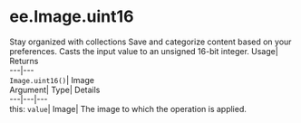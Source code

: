  
#  ee.Image.uint16
Stay organized with collections  Save and categorize content based on your preferences. 
Casts the input value to an unsigned 16-bit integer. Usage| Returns  
---|---  
`Image.uint16()`| Image  
Argument| Type| Details  
---|---|---  
this: `value`| Image| The image to which the operation is applied.  
